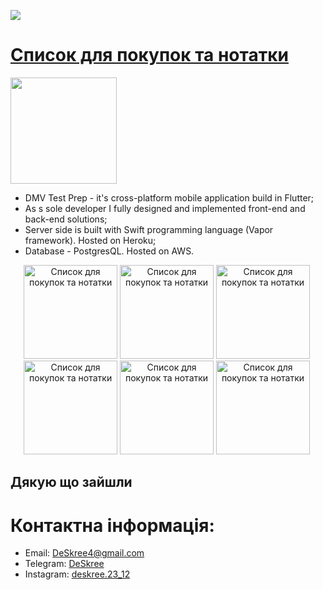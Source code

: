 <a href="mailto:deskree4@gmail.com"><img src="https://img.shields.io/badge/Email-DeSkree-8056d5.svg?style=for-the-badge&logo=minutemailer&logoColor=white">

# [Список для покупок та нотатки](https://play.google.com/store/apps/details?id=com.deskree.shoppinglist)
<p align="left">  <a href="https://play.google.com/store/apps/details?id=com.deskree.shoppinglist" download><img src="https://user-images.githubusercontent.com/33416429/180564555-b73c1a70-1409-4b9b-a22f-32c7c4a2d3e9.png" width="170" > </a>
</p>

* DMV Test Prep - it's cross-platform mobile application build in Flutter;
* As s sole developer I fully designed and implemented front-end and back-end solutions;
* Server side is built with Swift programming language (Vapor framework). Hosted on Heroku;
* Database - PostgresQL. Hosted on AWS.

<p align="center">
<img src="https://play-lh.googleusercontent.com/BdO6CaMbu4NKNUexroRXximZrwtXKKDWyjhji7_jtKmyhUPEQ56yMtGjwflsQ_pZKQ=w2560-h1440" width="150" title="Список для покупок та нотатки">&nbsp;<img src="https://play-lh.googleusercontent.com/5g2CuoxKmoBGXcxBoBX7cVToupEQB_vjCO_yv-clNsaXzOqfKDPBCzMeYhz0ySAzco8u=w2560-h1440" width="150" title="Список для покупок та нотатки">&nbsp;<img src="https://play-lh.googleusercontent.com/W4MZFn7KRylzNPC2cbF6qPj2wF7FuZx7PvaNCimzgHvGkmvgBJpeqxpX7kYfdcL5b5s=w2560-h1440" width="150" title="Список для покупок та нотатки">&nbsp;<img src="https://play-lh.googleusercontent.com/13IaHn0t3ZwJVc81bXWRvK-PLjScgc_nzTQQfqMZpNbiaaVrrQVk2rNyhZl9Hr7kGw=w2560-h1440" width="150" title="Список для покупок та нотатки">&nbsp;<img src="https://play-lh.googleusercontent.com/re7q5UbZ3fht-xtedwIgppyBYl6kW1hUuDNs7RR3cln2K-7cX6LUZ6zpvPhLfgMByRqA=w2560-h1440" width="150" title="Список для покупок та нотатки">&nbsp;<img src="https://play-lh.googleusercontent.com/WEdZERdu2QHU6b17dlpZAQ7VkwDIrl0eY199KcxTE1qbiyD1IHJAfahLHUKuSROeAR0=w2560-h1440" width="150" title="Список для покупок та нотатки" >&nbsp;</p>


## Дякую що зайшли

# Контактна інформація:

- Email: DeSkree4@gmail.com
- Telegram: [DeSkree](https://t.me/DeSkree?fbclid=PAAaafKbeNSK-MSOHDwfAzlKyzGAT3L-cFuzY1S94qjXJflL4408ptMmhlCbk)
- Instagram: [deskree.23_12](https://www.instagram.com/deskree.23_12/)

